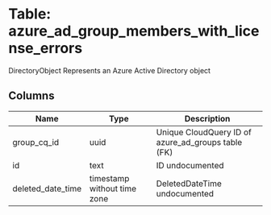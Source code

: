 
# Table: azure_ad_group_members_with_license_errors
DirectoryObject Represents an Azure Active Directory object
## Columns
| Name        | Type           | Description  |
| ------------- | ------------- | -----  |
|group_cq_id|uuid|Unique CloudQuery ID of azure_ad_groups table (FK)|
|id|text|ID undocumented|
|deleted_date_time|timestamp without time zone|DeletedDateTime undocumented|
